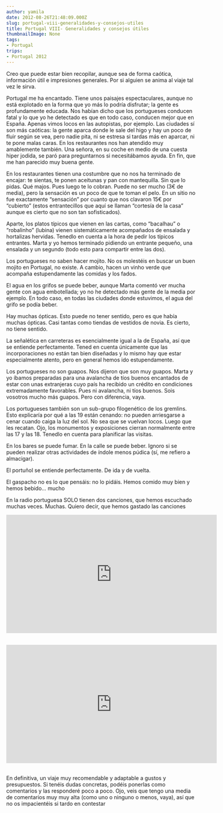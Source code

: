 ```yaml
---
author: yamila
date: 2012-08-26T21:48:09.000Z
slug: portugal-viii-generalidades-y-consejos-utiles
title: Portugal VIII- Generalidades y consejos útiles
thumbnailImage: None
tags:
- Portugal
trips:
- Portugal 2012
---
```



Creo que puede estar bien recopilar, aunque sea de forma caótica, información útil e impresiones generales. Por si alguien se anima al viaje tal vez le sirva.

Portugal me ha encantado. Tiene unos paisajes espectaculares, aunque no está explotado en la forma que yo más lo podría disfrutar; la gente es profundamente educada. Nos habían dicho que los portugueses conducen fatal y lo que yo he detectado es que en todo caso, conducen mejor que en España. Apenas vimos locos en las autopistas, por ejemplo. Las ciudades sí son más caóticas: la gente aparca donde le sale del higo y hay un poco de fluir según se vea, pero nadie pita, ni se estresa si tardas más en aparcar, ni te pone malas caras. En los restaurantes nos han atendido muy amablemente también. Una señora, en su coche en medio de una cuesta hiper jodida, se paró para preguntarnos si necesitábamos ayuda. En fin, que me han parecido muy buena gente.

En los restaurantes tienen una costumbre que no nos ha terminado de encajar: te sientas, te ponen aceitunas y pan con mantequilla. Sin que lo pidas. Qué majos. Pues luego te lo cobran. Puede no ser mucho (3€ de media), pero la sensación es un poco de que te toman el pelo. En un sitio no fue exactamente “sensación” por cuanto que nos clavaron 15€ por “cubierto” (estos entrantecillos que aquí se llaman “cortesía de la casa” aunque es cierto que no son tan sofisticados).

Aparte, los platos típicos que vienen en las cartas, como “bacalhau” o “robalinho” (lubina) vienen sistemáticamente acompañados de ensalada y hortalizas hervidas. Tenedlo en cuenta a la hora de pedir los típicos entrantes. Marta y yo hemos terminado pidiendo un entrante pequeño, una ensalada y un segundo (todo esto para compartir entre las dos).

Los portugueses no saben hacer mojito. No os molestéis en buscar un buen mojito en Portugal, no existe. A cambio, hacen un vinho verde que acompaña estupendamente las comidas y los fados.

El agua en los grifos se puede beber, aunque Marta comentó ver mucha gente con agua embotellada; yo no he detectado más gente de la media por ejemplo. En todo caso, en todas las ciudades donde estuvimos, el agua del grifo se podía beber.

Hay muchas ópticas. Esto puede no tener sentido, pero es que había muchas ópticas. Casi tantas como tiendas de vestidos de novia. Es cierto, no tiene sentido.

La señalética en carreteras es esencialmente igual a la de España, así que se entiende perfectamente. Tened en cuenta únicamente que las incorporaciones no están tan bien diseñadas y lo mismo hay que estar especialmente atento, pero en general hemos ido estupendamente.

Los portugueses no son guapos. Nos dijeron que son muy guapos. Marta y yo íbamos preparadas para una avalancha de tíos buenos encantados de estar con unas extranjeras cuyo país ha recibido un crédito en condiciones extremadamente favorables. Pues ni avalancha, ni tíos buenos. Sois vosotros mucho más guapos. Pero con diferencia, vaya.

Los portugueses también son un sub-grupo filogenético de los gremlins. Esto explicaría por qué a las 19 están cenando: no pueden arriesgarse a cenar cuando caiga la luz del sol. No sea que se vuelvan locos. Luego que les recatan. Ojo, los monumentos y exposiciones cierran normalmente entre las 17 y las 18. Tenedlo en cuenta para planificar las visitas.

En los bares se puede fumar. En la calle se puede beber. Ignoro si se pueden realizar otras actividades de índole menos púdica (sí, me refiero a almacigar).

El portuñol se entiende perfectamente. De ida y de vuelta.

El gaspacho no es lo que pensáis: no lo pidáis. Hemos comido muy bien y hemos bebido… mucho

En la radio portuguesa SOLO tienen dos canciones, que hemos escuchado muchas veces. Muchas. Quiero decir, que hemos gastado las canciones

<span class="embed-youtube" style="text-align:center; display: block;"><iframe allowfullscreen="true" class="youtube-player" frameborder="0" height="315" src="http:/www.youtube.com/embed/Sv6dMFF_yts?version=3&rel=1&fs=1&showsearch=0&showinfo=1&iv_load_policy=1&wmode=transparent" type="text/html" width="560"></iframe></span> 

<span class="embed-youtube" style="text-align:center; display: block;"><iframe allowfullscreen="true" class="youtube-player" frameborder="0" height="315" src="http:/www.youtube.com/embed/8UVNT4wvIGY?version=3&rel=1&fs=1&showsearch=0&showinfo=1&iv_load_policy=1&wmode=transparent" type="text/html" width="560"></iframe></span> 

En definitiva, un viaje muy recomendable y adaptable a gustos y presupuestos. Si tenéis dudas concretas, podéis ponerlas como comentarios y las responderé poco a poco. Ojo, veis que tengo una media de comentarios muy muy alta (como uno o ninguno o menos, vaya), así que no os impacientéis si tardo en contestar



